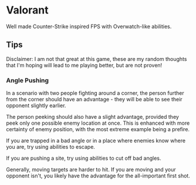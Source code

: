 # Valorant

Well made Counter-Strike inspired FPS with Overwatch-like abilities.

## Tips

Disclaimer: I am not that great at this game, these are my random thoughts that
I'm hoping will lead to me playing better, but are not proven!

### Angle Pushing

In a scenario with two people fighting around a corner, the person further from
the corner should have an advantage - they will be able to see their opponent
slightly earlier.  

The person peeking should also have a slight advantage, provided they peek only
one possible enemy location at once.  This is enhanced with more certainty of
enemy position, with the most extreme example being a prefire.

If you are trapped in a bad angle or in a place where enemies know where you
are, try using abilities to escape.

If you are pushing a site, try using abilities to cut off bad angles.

Generally, moving targets are harder to hit.  If you are moving and your
opponent isn't, you likely have the advantage for the all-important first shot.
